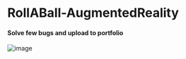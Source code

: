 # RollABall-AugmentedReality

#### Solve few bugs and upload to portfolio

![image](https://user-images.githubusercontent.com/35189275/166985659-9d1cc66d-8d67-4235-b2db-e457461be1a0.png)

